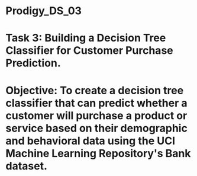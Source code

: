 # Prodigy_DS_03

# Task 3: Building a Decision Tree Classifier for Customer Purchase Prediction.
# Objective: To create a decision tree classifier that can predict whether a customer will purchase a product or service based on their demographic and behavioral data using the UCI Machine Learning Repository's Bank dataset.

